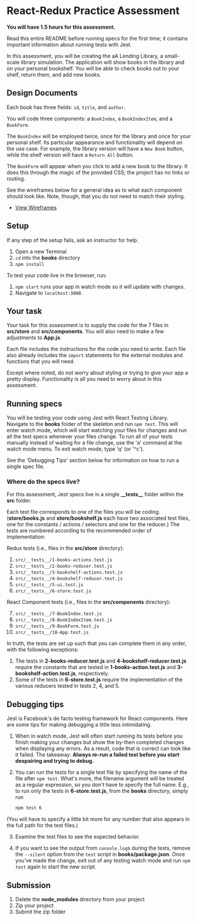 # React-Redux Practice Assessment

**You will have 1.5 hours for this assessment.**

Read this entire README before running specs for the first time; it contains
important information about running tests with Jest.

In this assessment, you will be creating the aA Lending Library, a small-scale
library simulation. The application will show books in the library and on your
personal bookshelf. You will be able to check books out to your shelf, return
them, and add new books.

## Design Documents

Each book has three fields: `id`, `title`, and `author`.

You will code three components: a `BookIndex`, a `BookIndexItem`, and a
`BookForm`.

The `BookIndex` will be employed twice, once for the library and once for your
personal shelf. Its particular appearance and functionality will depend on the
use case. For example, the library version will have a `New Book` button, while
the shelf version will have a `Return All` button.

The `BookForm` will appear when you click to add a new book to the library. It
does this through the magic of the provided CSS; the project has no links or
routing.

See the wireframes below for a general idea as to what each component should
look like. Note, though, that you do not need to match their styling.

* [View Wireframes][views]

[views]: ./docs/views.md

## Setup

If any step of the setup fails, ask an instructor for help.

1. Open a new Terminal
2. `cd` into the __books__ directory
3. `npm install`

To test your code live in the browser, run:

1. `npm start` runs your app in watch mode so it will update with changes.
2. Navigate to `localhost:3000`.  

## Your task

Your task for this assessment is to supply the code for the 7 files in
__src/store__ and __src/components__. You will also need to make a few
adjustments to __App.js__.

Each file includes the instructions for the code you need to write. Each file
also already includes the `import` statements for the external modules and
functions that you will need.

Except where noted, do not worry about styling or trying to give your app a
pretty display. Functionality is all you need to worry about in this assessment.

## Running specs

You will be testing your code using Jest with React Testing Library. Navigate to
the __books__ folder of the skeleton and run `npm test`. This will enter watch
mode, which will start watching your files for changes and run all the test
specs whenever your files change. To run all of your tests manually instead of
waiting for a file change, use the 'a' command at the watch mode menu. To exit
watch mode, type 'q' (or '^c').

See the 'Debugging Tips' section below for information on how to run a single
spec file.

### Where do the specs live?

For this assessment, Jest specs live in a single __\_\_tests\_\___ folder within
the __src__ folder.

Each test file corresponds to one of the files you will be coding.
(__store/books.js__ and __store/bookshelf.js__ each have two associated test
files, one for the constants / actions / selectors and one for the reducer.) The
tests are numbered according to the recommended order of implementation:

Redux tests (i.e., files in the __src/store__ directory):

1. `src/__tests__/1-books-actions.test.js`
2. `src/__tests__/2-books-reducer.test.js`
3. `src/__tests__/3-bookshelf-actions.test.js`
4. `src/__tests__/4-bookshelf-reducer.test.js`
5. `src/__tests__/5-ui.test.js`
6. `src/__tests__/6-store.test.js`

React Component tests (i.e., files in the __src/components__ directory):

7. `src/__tests__/7-BookIndex.test.js`
8. `src/__tests__/8-BookIndexItem.test.js`
9. `src/__tests__/9-BookForm.test.js`
10. `src/__tests__/10-App.test.js`

In truth, the tests are set up such that you can complete them in any order,
with the following exceptions:

1. The tests in __2-books-reducer.test.js__ and __4-bookshelf-reducer.test.js__
   require the constants that are tested in __1-books-action.test.js__ and
   __3-bookshelf-action.test.js__, respectively.
2. Some of the tests in __6-store.test.js__ require the implementation of the
   various reducers tested in tests 2, 4, and 5.

## Debugging tips

Jest is Facebook's de facto testing framework for React components. Here are
some tips for making debugging a little less intimidating.

1. When in watch mode, Jest will often start running its tests before you finish
   making your changes but show the by-then completed changes when displaying
   any errors. As a result, code that is correct can look like it failed. The
   takeaway: **Always re-run a failed test before you start despairing and
   trying to debug.**

2. You can run the tests for a single test file by specifying the name of the
   file after `npm test`. What's more, the filename argument will be treated as
   a regular expression, so you don't have to specify the full name. E.g., to
   run only the tests in __6-store.test.js__, from the __books__ directory,
   simply run

   ```sh
   npm test 6
   ```

  (You will have to specify a little bit more for any number that also appears
  in the full path for the test files.)

3. Examine the test files to see the expected behavior.

4. If you want to see the output from `console.log`s during the tests, remove
   the `--silent` option from the `test` script in __books/package.json__. Once
   you've made the change, exit out of any testing watch mode and run `npm test`
   again to start the new script.

## Submission

1. Delete the **node_modules** directory from your project
2. Zip your project
3. Submit the zip folder